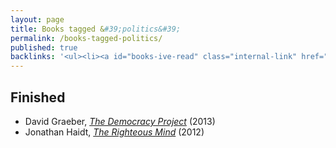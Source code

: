 ```yaml
---
layout: page
title: Books tagged &#39;politics&#39;
permalink: /books-tagged-politics/
published: true
backlinks: '<ul><li><a id="books-ive-read" class="internal-link" href="/books-ive-read/">Books I&#39;ve read</a></li></ul>'
---
```




## Finished 
* David Graeber, _<a id="graeber-democracy-project" class="internal-link" href="/graeber-democracy-project/">The Democracy Project</a>_ (2013) 
* Jonathan Haidt, _<a id="haidt-righteous-mind" class="internal-link" href="/haidt-righteous-mind/">The Righteous Mind</a>_ (2012) 
